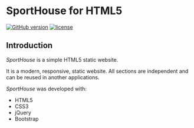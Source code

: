 # SportHouse for HTML5

[![GitHub version](https://badge.fury.io/gh/WhoSV%2Fsport-house.svg)](https://badge.fury.io/gh/WhoSV%2Fsport-house)
[![license](https://img.shields.io/github/license/mashape/apistatus.svg)](https://opensource.org/licenses/mit)

<!-- v1.0.3 -->

## Introduction

*SportHouse* is a simple HTML5 static website.

It is a modern, responsive, static website. All sections are independent and can be reused in another applications.

*SportHouse* was developed with:

* HTML5
* CSS3
* jQuery
* Bootstrap
